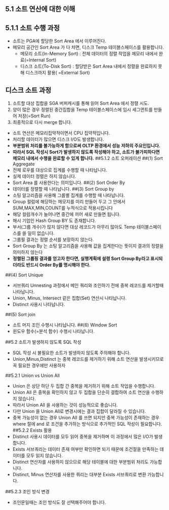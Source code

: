 ## 5.1 소트 연산에 대한 이해

## 5.1.1 소트 수행 과정

  - 소트는 PGA에 할당한 Sort Area 에서 이루어진다.
  - 메모리 공간인 Sort Area 가 다 차면, 디스크 Temp 테이블스페이스를 활용합니다.
      - 메모리 소트(In-Memory Sort) : 전체 데이터의 정렬 작업을 메모리 내에서 완료(=Internal Sort)
      - 디스크 소트(To-Disk Sort) : 할당받은 Sort Area 내에서 정렬을 완료하지 못해 디스크까지 활용( =External Sort)

## 디스크 소트 과정

  1. 소트할 대상 집합을 SGA 버퍼캐시를 통해 읽어 Sort Area 에서 정렬 시도.
  2. 양이 많은 경우 정렬된 중간집합을 Temp 테이블스페이스에 임시 세그먼트를 만들어 저장(=Sort Run)
  3. 최종적으로 다시 merge 합니다.

  - 소트 연산은 메모리집약적이면서 CPU 집약적입니다.
  - 처리할 데이터가 많으면 디스크 I/O도 발생합니다.
  - **부분범위 처리를 불가능하게 함으로써 OLTP 환경에서 성능 저하의 주요인입니다.**
  - **따라서 SQL 작성시 Sort가 발생하지 않도록 작성해야 하고, 소트가 불가피하다면 메모리 내에서 수행을 완료할 수 있게 합니다.**
##5.1.2 소트 오퍼레이션
##(1) Sort Aggregate
  - 전체 로우를 대상으로 집계를 수행할 때 나타납니다.
  - 실제 데이터 정렬은 하지 않습니다.
  - Sort Area 를 사용한다는 의미입니다.
##(2) Sort Order By
  - 데이터를 정렬할 때 나타납니다.
##(3) Sort Group by
  - 소팅 알고리즘을 사용해 그룹별 집계를 수행할 때 나타납니다.
  - Group 컬럼에 해당하는 메모지를 미리 만들어 두고 그 안에서 SUM,MAX,MIN,COUNT를 누적식으로 적용시킵니다
  - 해당 컬럼개수가 늘어나면 중간에 끼어 새로 만들면 됩니다.
  - 해시 기업인 Hash Group BY 도 존재합니다.
  - 부서(그룹 개수)가 많지 않다면 대상 레코드가 아무리 많아도 Temp 테이블스페이스를 쓸 일이 없습니다.
  - 그룹필 결과는 정렬 순서를 보장하지 않는다.
  - Sort Group By 는 소팅 알고리즘을 사용해 값을 집계한다는 뜻이지 결과의 정렬을 의미하지 않는다
  - **정렬된 그룹핑 결과를 얻고자 한다면, 실행계획에 설령 Sort Group By라고 표시되더라도 반드시 Order By를 명시해야 한다.**

##(4) Sort Unique
  - 서브쿼리 Unnesting 과정에서 메인 쿼리와 조인하기 전에 중복 레코드를 제거할때 나타납니다.
  - Union, Minus, Intersect 같은 집합(Set) 연산시 나타납니다.
  - Distinct 사용시 나타납니다.

##(5) Sort join
  - 소트 머지 조인 수행시 나타납니다.
##(6) Window Sort
  - 윈도우 함수(=분석 함수) 수행시 나타납니다.

##5.2 소트가 발생하지 않도록 SQL 작성
  - SQL 작성 시 불필요한 소트가 발생하지 않도록 주의해야 합니다.
  - Union,Minus,Distinct 는 중복 레코드를 제거하기 위해 소트 연산을 발생시키므로 꼭 필요한 경우에만 사용하자

##5.2.1 Union vs Union All
  - Union 은 상단 하단 두 집합 간 중복을 제거하기 위해 소트 작업을 수행합니다.
  - Union All 은 중복을 확인하지 않고 두 집합을 단순히 결합하여 소트 연산을 수행하지 않습니다.
  - 따라서 Union All 을 사용하는 것이 성능적으로 좋습니다.
  - 다만 Union 을 Union All로 변경시에는 결과 집합이 달라질 수 있습니다.
  - 중복 가능성이 없는 경우 Union All 를 쓰면 되지만 중복 가능성이 존재하는 경우 where 절에 and 로 조건을 추가하는 방식으로 추가적인 SQL 작성이 필요합니다.
##5.2.2 Exists 활용
  - Distinct 사용시 데이터를 모두 읽어 중복을 제거하며 이 과정에서 많은 I/O가 발생합니다.
  - Exists 서브쿼리는 데이터 존재 여부만 확인하면 되기 때문에 조건절을 만족하는 데이터를 모두 읽지 않습니다.
  - Distinct 연산자를 사용하지 않으므로 해당 테이블에 대한 부분범위 처리도 가능합니다.
  - Distinct, Minus 연산자를 사용한 쿼리는 대부분 Exists 서브쿼리로 변환 가능합니다.

##5.2.3 조인 방식 변경
  - 조인문일때는 조인 방식도 잘 선택해주어야 합니다.


   
